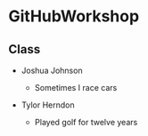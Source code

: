 
# GitHubWorkshop

## Class

 - Joshua Johnson
	 - Sometimes I race cars

 - Tylor Herndon
	 - Played golf for twelve years
